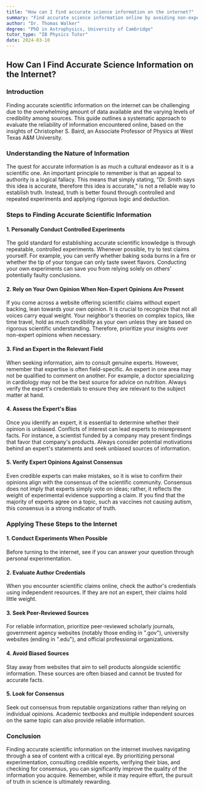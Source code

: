 ```yaml
---
title: "How can I find accurate science information on the internet?"
summary: "Find accurate science information online by avoiding non-expert opinions and seeking out credible experts from government, university, and academic journal websites.  Verify the expert's unbiased stance and ensure their claims align with the consensus of other experts."
author: "Dr. Thomas Walker"
degree: "PhD in Astrophysics, University of Cambridge"
tutor_type: "IB Physics Tutor"
date: 2024-03-10
---
```


## How Can I Find Accurate Science Information on the Internet?

### Introduction

Finding accurate scientific information on the internet can be challenging due to the overwhelming amount of data available and the varying levels of credibility among sources. This guide outlines a systematic approach to evaluate the reliability of information encountered online, based on the insights of Christopher S. Baird, an Associate Professor of Physics at West Texas A&M University.

### Understanding the Nature of Information

The quest for accurate information is as much a cultural endeavor as it is a scientific one. An important principle to remember is that an appeal to authority is a logical fallacy. This means that simply stating, "Dr. Smith says this idea is accurate, therefore this idea is accurate," is not a reliable way to establish truth. Instead, truth is better found through controlled and repeated experiments and applying rigorous logic and deduction.

### Steps to Finding Accurate Scientific Information

#### 1. Personally Conduct Controlled Experiments

The gold standard for establishing accurate scientific knowledge is through repeatable, controlled experiments. Whenever possible, try to test claims yourself. For example, you can verify whether baking soda burns in a fire or whether the tip of your tongue can only taste sweet flavors. Conducting your own experiments can save you from relying solely on others' potentially faulty conclusions.

#### 2. Rely on Your Own Opinion When Non-Expert Opinions Are Present

If you come across a website offering scientific claims without expert backing, lean towards your own opinion. It is crucial to recognize that not all voices carry equal weight. Your neighbor's theories on complex topics, like time travel, hold as much credibility as your own unless they are based on rigorous scientific understanding. Therefore, prioritize your insights over non-expert opinions when necessary.

#### 3. Find an Expert in the Relevant Field

When seeking information, aim to consult genuine experts. However, remember that expertise is often field-specific. An expert in one area may not be qualified to comment on another. For example, a doctor specializing in cardiology may not be the best source for advice on nutrition. Always verify the expert's credentials to ensure they are relevant to the subject matter at hand.

#### 4. Assess the Expert's Bias

Once you identify an expert, it is essential to determine whether their opinion is unbiased. Conflicts of interest can lead experts to misrepresent facts. For instance, a scientist funded by a company may present findings that favor that company's products. Always consider potential motivations behind an expert's statements and seek unbiased sources of information.

#### 5. Verify Expert Opinions Against Consensus

Even credible experts can make mistakes, so it is wise to confirm their opinions align with the consensus of the scientific community. Consensus does not imply that experts simply vote on ideas; rather, it reflects the weight of experimental evidence supporting a claim. If you find that the majority of experts agree on a topic, such as vaccines not causing autism, this consensus is a strong indicator of truth.

### Applying These Steps to the Internet

#### 1. Conduct Experiments When Possible

Before turning to the internet, see if you can answer your question through personal experimentation.

#### 2. Evaluate Author Credentials

When you encounter scientific claims online, check the author's credentials using independent resources. If they are not an expert, their claims hold little weight.

#### 3. Seek Peer-Reviewed Sources

For reliable information, prioritize peer-reviewed scholarly journals, government agency websites (notably those ending in ".gov"), university websites (ending in ".edu"), and official professional organizations.

#### 4. Avoid Biased Sources

Stay away from websites that aim to sell products alongside scientific information. These sources are often biased and cannot be trusted for accurate facts.

#### 5. Look for Consensus

Seek out consensus from reputable organizations rather than relying on individual opinions. Academic textbooks and multiple independent sources on the same topic can also provide reliable information.

### Conclusion

Finding accurate scientific information on the internet involves navigating through a sea of content with a critical eye. By prioritizing personal experimentation, consulting credible experts, verifying their bias, and checking for consensus, you can significantly improve the quality of the information you acquire. Remember, while it may require effort, the pursuit of truth in science is ultimately rewarding.
    
